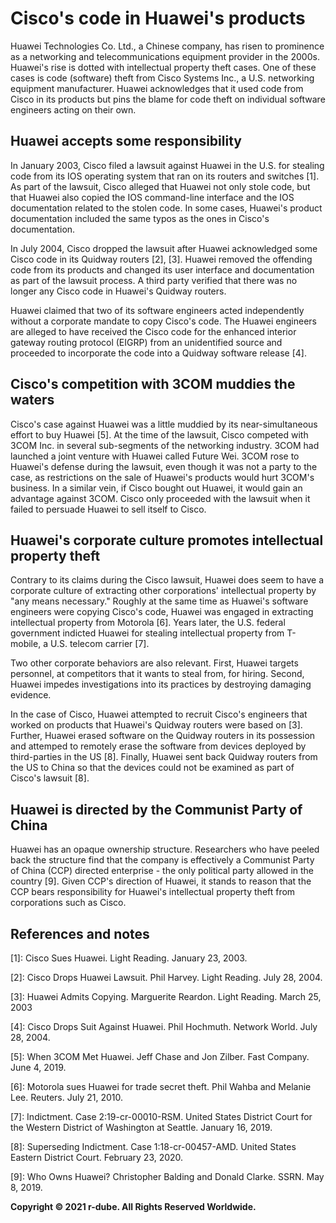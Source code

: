 # Cisco's code in Huawei's products

Huawei Technologies Co. Ltd., a Chinese company, has risen to prominence as a networking and telecommunications equipment provider in the 2000s.
Huawei's rise is dotted with intellectual property theft cases.
One of these cases is code (software) theft from Cisco Systems Inc., a U.S. networking equipment manufacturer.
Huawei acknowledges that it used code from Cisco in its products but pins the blame for code theft on individual software engineers acting on their own.

## Huawei accepts some responsibility
In January 2003, Cisco filed a lawsuit against Huawei in the U.S. for stealing code from its IOS operating system that ran on its routers and switches \[1\].
As part of the lawsuit, Cisco alleged that Huawei not only stole code, but that Huawei also copied the IOS command-line interface and the IOS documentation related to the stolen code.
In some cases, Huawei's product documentation included the same typos as the ones in Cisco's documentation.

In July 2004, Cisco dropped the lawsuit after Huawei acknowledged some Cisco code in its Quidway routers \[2\], \[3\].
Huawei removed the offending code from its products and changed its user interface and documentation as part of the lawsuit process.
A third party verified that there was no longer any Cisco code in Huawei's Quidway routers.

Huawei claimed that two of its software engineers acted independently without a corporate mandate to copy Cisco's code. 
The Huawei engineers are alleged to have received the Cisco code for the enhanced interior gateway routing protocol (EIGRP) from an unidentified source and proceeded to incorporate the code into a Quidway software release \[4\].

## Cisco's competition with 3COM muddies the waters
Cisco's case against Huawei was a little muddied by its near-simultaneous effort to buy Huawei \[5\]. 
At the time of the lawsuit, Cisco competed with 3COM Inc. in several sub-segments of the networking industry.
3COM had launched a joint venture with Huawei called Future Wei.
3COM rose to Huawei's defense during the lawsuit, even though it was not a party to the case, as restrictions on the sale of Huawei's products would hurt 3COM's business.
In a similar vein, if Cisco bought out Huawei, it would gain an advantage against 3COM.
Cisco only proceeded with the lawsuit when it failed to persuade Huawei to sell itself to Cisco.

## Huawei's corporate culture promotes intellectual property theft
Contrary to its claims during the Cisco lawsuit, Huawei does seem to have a corporate culture of extracting other corporations' intellectual property by "any means necessary."
Roughly at the same time as Huawei's software engineers were copying Cisco's code, Huawei was engaged in extracting intellectual property from Motorola \[6\].
Years later, the U.S. federal government indicted Huawei for stealing intellectual property from T-mobile, a U.S. telecom carrier \[7\].

Two other corporate behaviors are also relevant. 
First, Huawei targets personnel, at competitors that it wants to steal from, for hiring. 
Second, Huawei impedes investigations into its practices by destroying damaging evidence.

In the case of Cisco, Huawei attempted to recruit Cisco's engineers that worked on products that Huawei's Quidway routers were based on \[3\]. 
Further, Huawei erased software on the Quidway routers in its possession and attemped to remotely erase the software from devices deployed by third-parties in the US \[8\]. 
Finally, Huawei sent back Quidway routers from the US to China so that the devices could not be examined as part of Cisco's lawsuit \[8\]. 

## Huawei is directed by the Communist Party of China
Huawei has an opaque ownership structure. 
Researchers who have peeled back the structure find that the company is effectively a Communist Party of China (CCP) directed enterprise - the only political party allowed in the country \[9\].
Given CCP's direction of Huawei, it stands to reason that the CCP bears responsibility for Huawei's intellectual property theft from corporations such as Cisco.

## References and notes
\[1\]: Cisco Sues Huawei. Light Reading. January 23, 2003.

\[2\]: Cisco Drops Huawei Lawsuit. Phil Harvey. Light Reading. July 28, 2004.

\[3\]: Huawei Admits Copying. Marguerite Reardon. Light Reading. March 25, 2003

\[4\]: Cisco Drops Suit Against Huawei. Phil Hochmuth. Network World. July 28, 2004.

\[5\]: When 3COM Met Huawei. Jeff Chase and Jon Zilber. Fast Company. June 4, 2019.

\[6\]: Motorola sues Huawei for trade secret theft. Phil Wahba and Melanie Lee. Reuters. July 21, 2010.

\[7\]: Indictment. Case 2:19-cr-00010-RSM. United States District Court for the Western District of Washington at Seattle. January 16, 2019.

\[8\]: Superseding Indictment. Case 1:18-cr-00457-AMD. United States Eastern District Court. February 23, 2020.

\[9\]: Who Owns Huawei? Christopher Balding and Donald Clarke. SSRN. May 8, 2019.

**Copyright © 2021 r-dube. All Rights Reserved Worldwide.**
